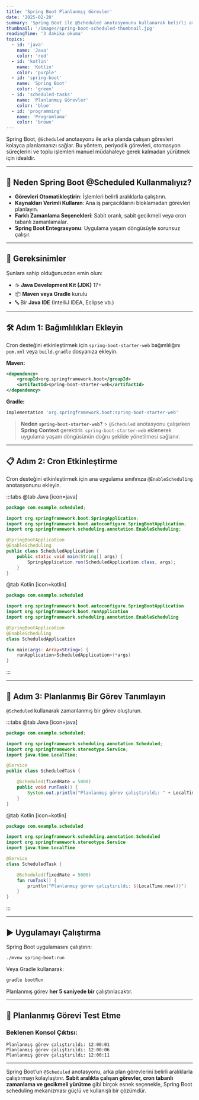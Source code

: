 ```yaml
---
title: 'Spring Boot Planlanmış Görevler'
date: '2025-02-20'
summary: 'Spring Boot ile @Scheduled anotasyonunu kullanarak belirli aralıklarla veya cron ifadeleriyle arka plan görevlerini nasıl çalıştıracağınızı öğrenin.'
thumbnail: '/images/spring-boot-scheduled-thumbnail.jpg'
readingTime: '3 dakika okuma'
topics:
  - id: 'java'
    name: 'Java'
    color: 'red'
  - id: 'kotlin'
    name: 'Kotlin'
    color: 'purple'
  - id: 'spring-boot'
    name: 'Spring Boot'
    color: 'green'
  - id: 'scheduled-tasks'
    name: 'Planlanmış Görevler'
    color: 'blue'
  - id: 'programming'
    name: 'Programlama'
    color: 'brown'
---
```


Spring Boot, `@Scheduled` anotasyonu ile arka planda çalışan görevleri kolayca planlamanızı sağlar. Bu yöntem, periyodik görevleri, otomasyon süreçlerini ve toplu işlemleri manuel müdahaleye gerek kalmadan yürütmek için idealdir.

---

## 🌟 Neden Spring Boot @Scheduled Kullanmalıyız?

- **Görevleri Otomatikleştirin**: İşlemleri belirli aralıklarla çalıştırın.
- **Kaynakları Verimli Kullanın**: Ana iş parçacıklarını bloklamadan görevleri planlayın.
- **Farklı Zamanlama Seçenekleri**: Sabit oranlı, sabit gecikmeli veya cron tabanlı zamanlamalar.
- **Spring Boot Entegrasyonu**: Uygulama yaşam döngüsüyle sorunsuz çalışır.

---

## 🌟 Gereksinimler

Şunlara sahip olduğunuzdan emin olun:

- ☕ **Java Development Kit (JDK)** 17+
- 📦 **Maven veya Gradle** kurulu
- 🔤 Bir **Java IDE** (IntelliJ IDEA, Eclipse vb.)

---

## 🛠️ Adım 1: Bağımlılıkları Ekleyin

Cron desteğini etkinleştirmek için `spring-boot-starter-web` bağımlılığını `pom.xml` veya `build.gradle` dosyanıza ekleyin.

**Maven:**

```xml
<dependency>
    <groupId>org.springframework.boot</groupId>
    <artifactId>spring-boot-starter-web</artifactId>
</dependency>
```

**Gradle:**

```groovy
implementation 'org.springframework.boot:spring-boot-starter-web'
```

> **Neden `spring-boot-starter-web`?** > `@Scheduled` anotasyonu çalışırken **Spring Context** gerektirir. `spring-boot-starter-web` eklenerek uygulama yaşam döngüsünün doğru şekilde yönetilmesi sağlanır.

---

## 📋 Adım 2: Cron Etkinleştirme

Cron desteğini etkinleştirmek için ana uygulama sınıfınıza `@EnableScheduling` anotasyonunu ekleyin.

:::tabs
@tab Java [icon=java]

```java
package com.example.scheduled;

import org.springframework.boot.SpringApplication;
import org.springframework.boot.autoconfigure.SpringBootApplication;
import org.springframework.scheduling.annotation.EnableScheduling;

@SpringBootApplication
@EnableScheduling
public class ScheduledApplication {
    public static void main(String[] args) {
        SpringApplication.run(ScheduledApplication.class, args);
    }
}
```

@tab Kotlin [icon=kotlin]

```kotlin
package com.example.scheduled

import org.springframework.boot.autoconfigure.SpringBootApplication
import org.springframework.boot.runApplication
import org.springframework.scheduling.annotation.EnableScheduling

@SpringBootApplication
@EnableScheduling
class ScheduledApplication

fun main(args: Array<String>) {
    runApplication<ScheduledApplication>(*args)
}
```

:::

---

## 📖 Adım 3: Planlanmış Bir Görev Tanımlayın

`@Scheduled` kullanarak zamanlanmış bir görev oluşturun.

:::tabs
@tab Java [icon=java]

```java
package com.example.scheduled;

import org.springframework.scheduling.annotation.Scheduled;
import org.springframework.stereotype.Service;
import java.time.LocalTime;

@Service
public class ScheduledTask {

    @Scheduled(fixedRate = 5000)
    public void runTask() {
        System.out.println("Planlanmış görev çalıştırıldı: " + LocalTime.now());
    }
}
```

@tab Kotlin [icon=kotlin]

```kotlin
package com.example.scheduled

import org.springframework.scheduling.annotation.Scheduled
import org.springframework.stereotype.Service
import java.time.LocalTime

@Service
class ScheduledTask {

    @Scheduled(fixedRate = 5000)
    fun runTask() {
        println("Planlanmış görev çalıştırıldı: ${LocalTime.now()}")
    }
}
```

:::

---

## ▶️ Uygulamayı Çalıştırma

Spring Boot uygulamasını çalıştırın:

```bash
./mvnw spring-boot:run
```

Veya Gradle kullanarak:

```bash
gradle bootRun
```

Planlanmış görev **her 5 saniyede bir** çalıştırılacaktır.

---

## 🧪 Planlanmış Görevi Test Etme

### Beklenen Konsol Çıktısı:

```plaintext
Planlanmış görev çalıştırıldı: 12:00:01
Planlanmış görev çalıştırıldı: 12:00:06
Planlanmış görev çalıştırıldı: 12:00:11
```

---

Spring Boot’un `@Scheduled` anotasyonu, arka plan görevlerini belirli aralıklarla çalıştırmayı kolaylaştırır. **Sabit aralıkta çalışan görevler, cron tabanlı zamanlama ve gecikmeli yürütme** gibi birçok esnek seçenekle, Spring Boot scheduling mekanizması güçlü ve kullanışlı bir çözümdür.
